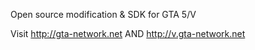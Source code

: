 Open source modification & SDK for GTA 5/V

Visit http://gta-network.net AND http://v.gta-network.net
